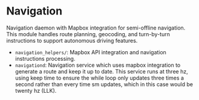 # Navigation

Navigation daemon with Mapbox integration for semi-offline navigation. This module handles route planning, geocoding, and turn-by-turn instructions to support autonomous driving features.

- `navigation_helpers/`: Mapbox API integration and navigation instructions processing.
- `navigationd`: Navigation service which uses mapbox integration to generate a route and keep it up to date. This service runs at three hz, using keep time to ensure the while loop only updates three times a second rather than every time sm updates, which in this case would be twenty hz (LLK).